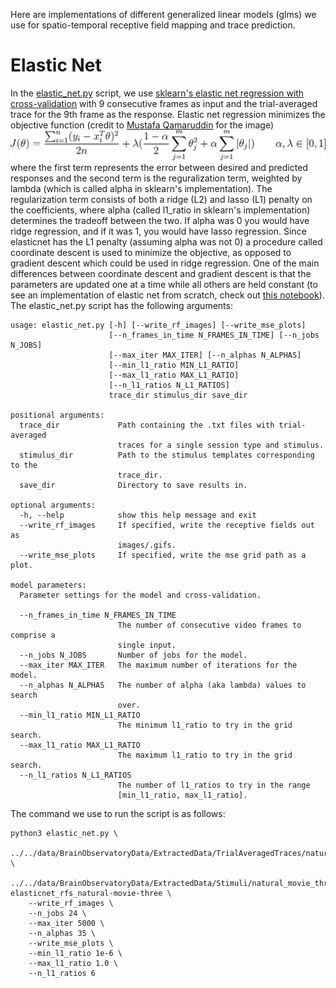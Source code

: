 Here are implementations of different generalized linear models (glms) we use for spatio-temporal receptive field mapping and trace prediction. 

# Elastic Net 
In the [elastic_net.py](https://github.com/MichaelTeti/NEMO/blob/main/experiments/glms/elastic_net.py) script, we use [sklearn's elastic net regression with cross-validation](https://scikit-learn.org/stable/modules/generated/sklearn.linear_model.ElasticNetCV.html) with 9 consecutive frames as input and the trial-averaged trace for the 9th frame as the response. Elastic net regression minimizes the objective function (credit to [Mustafa Qamaruddin](https://medium.com/sci-net/cross-validation-strategies-for-time-series-forecasting-9e6cfab91f60) for the image) ![elasticnet_obj](https://github.com/MichaelTeti/NEMO/blob/main/experiments/glms/figures/elasticnet_obj.png) where the first term represents the error between desired and 
predicted responses and the second term is the reguralization term, weighted by lambda (which is called alpha in sklearn's implementation). The regularization
term consists of both a ridge (L2) and lasso (L1) penalty on the coefficients, where alpha (called l1_ratio in sklearn's implementation) determines the tradeoff
between the two. If alpha was 0 you would have ridge regression, and if it was 1, you would have lasso regression. Since elasticnet has the L1 penalty (assuming 
alpha was not 0) a procedure called coordinate descent is used to minimize the objective, as opposed to gradient descent which could be used in ridge regression. 
One of the main differences between coordinate descent and gradient descent is that the parameters are updated one at a time while all others are held constant (to see an implementation of elastic net from scratch, check out [this notebook](https://github.com/MichaelTeti/CAP5625/blob/main/CAP5625_Assignment2_ElasticNet_CoordinateDescent.ipynb)).  
The elastic_net.py script has the following arguments:
```
usage: elastic_net.py [-h] [--write_rf_images] [--write_mse_plots]
                      [--n_frames_in_time N_FRAMES_IN_TIME] [--n_jobs N_JOBS]
                      [--max_iter MAX_ITER] [--n_alphas N_ALPHAS]
                      [--min_l1_ratio MIN_L1_RATIO]
                      [--max_l1_ratio MAX_L1_RATIO]
                      [--n_l1_ratios N_L1_RATIOS]
                      trace_dir stimulus_dir save_dir

positional arguments:
  trace_dir             Path containing the .txt files with trial-averaged
                        traces for a single session type and stimulus.
  stimulus_dir          Path to the stimulus templates corresponding to the
                        trace_dir.
  save_dir              Directory to save results in.

optional arguments:
  -h, --help            show this help message and exit
  --write_rf_images     If specified, write the receptive fields out as
                        images/.gifs.
  --write_mse_plots     If specified, write the mse grid path as a plot.

model parameters:
  Parameter settings for the model and cross-validation.

  --n_frames_in_time N_FRAMES_IN_TIME
                        The number of consecutive video frames to comprise a
                        single input.
  --n_jobs N_JOBS       Number of jobs for the model.
  --max_iter MAX_ITER   The maximum number of iterations for the model.
  --n_alphas N_ALPHAS   The number of alpha (aka lambda) values to search
                        over.
  --min_l1_ratio MIN_L1_RATIO
                        The minimum l1_ratio to try in the grid search.
  --max_l1_ratio MAX_L1_RATIO
                        The maximum l1_ratio to try in the grid search.
  --n_l1_ratios N_L1_RATIOS
                        The number of l1_ratios to try in the range
                        [min_l1_ratio, max_l1_ratio].
``` 
The command we use to run the script is as follows:
```
python3 elastic_net.py \
    ../../data/BrainObservatoryData/ExtractedData/TrialAveragedTraces/natural_movie_three/three_session_A/ \
    ../../data/BrainObservatoryData/ExtractedData/Stimuli/natural_movie_three_resized/ elasticnet_rfs_natural-movie-three \
    --write_rf_images \
    --n_jobs 24 \
    --max_iter 5000 \
    --n_alphas 35 \
    --write_mse_plots \
    --min_l1_ratio 1e-6 \
    --max_l1_ratio 1.0 \
    --n_l1_ratios 6
```
